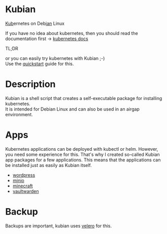 # Kubian
<ins>Kub</ins>ernetes on Deb<ins>ian</ins> Linux  

If you have no idea about kubernetes, then you should read the documentation first -> [kubernetes docs](https://kubernetes.io/docs/concepts/overview/)  

TL;DR  

or you can easily try kubernetes with Kubian ;-)  
Use the [quickstart](docs/quickstart.md) guide for this.

# Description
Kubian is a shell script that creates a self-executable package for installing kubernetes.  
It is intended for Debian Linux and can also be used in an airgap environment.

# Apps
Kubernetes applications can be deployed with kubectl or helm. However, you need some experience for this. That's why I created so-called Kubian app packages for a few applications. This means that the applications can be installed just as easily as Kubian itself.

* [wordpress](docs/wordpress.md)
* [minio](docs/minio.md)
* [minecraft](docs/minecraft.md)
* [vaultwarden](docs/vaultwarden.md)

# Backup
 Backups are important, kubian uses [velero](docs/backup.md) for this.
